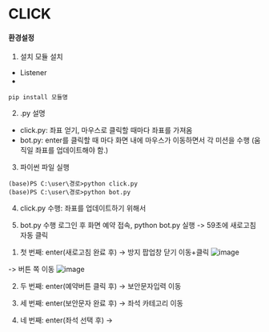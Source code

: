 # CLICK


#### 환경설정

1. 설치 모듈 설치
 - Listener
 - 
 
```
pip install 모듈명
```


2. .py 설명
- click.py: 좌표 얻기, 마우스로 클릭할 때마다 좌표를 가져옴
- bot.py: enter를 클릭할 때 마다 화면 내에 마우스가 이동하면서 각 미션을 수행
  (움직일 좌표를 업데이트해야 함.)


3. 파이썬 파일 실행
```
(base)PS C:\user\경로>python click.py
(base)PS C:\user\경로>python bot.py
```


4. click.py 수행: 좌표를 업데이트하기 위해서


5. bot.py 수행
로그인 후 화면 예약 접속, python bot.py 실행
-> 59초에 새로고침 자동 클릭
 
 1) 첫 번째: enter(새로고침 완료 후)
  -> 방지 팝업창 닫기 이동+클릭
![image](https://user-images.githubusercontent.com/20199818/195015985-f9dbe744-a663-45f4-b0ef-3c122696bc79.png)

  -> 버튼 쪽 이동
![image](https://user-images.githubusercontent.com/20199818/195025310-2316ee07-cd0c-4f0b-b2c0-a2ccb52bb21b.png)


 2) 두 번째: enter(예약버튼 클릭 후)
  -> 보안문자입력 이동
  
  

 3) 세 번째: enter(보안문자 완료 후)
  -> 좌석 카테고리 이동
  
  
 4) 네 번째: enter(좌석 선택 후)
  -> 


